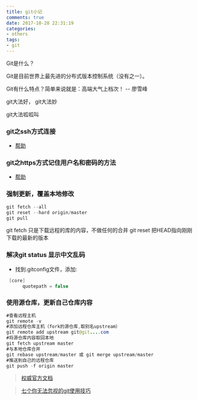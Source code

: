 ```yaml
---
title: git小记
comments: true
date: 2017-10-28 22:31:19
categories:
- others
tags:
- git
---
```




Git是什么？

Git是目前世界上最先进的分布式版本控制系统（没有之一）。

Git有什么特点？简单来说就是：高端大气上档次！ -- 廖雪峰

git大法好， git大法妙

git大法呱呱叫

### git之ssh方式连接

- [帮助](http://git.oschina.net/oschina/git-osc/wikis/%E5%B8%AE%E5%8A%A9)

### git之https方式记住用户名和密码的方法

- [帮助](http://git.oschina.net/oschina/git-osc/issues/2586)

### 强制更新，覆盖本地修改

```.java
git fetch --all
git reset --hard origin/master
git pull
```

git fetch 只是下载远程的库的内容，不做任何的合并 git reset 把HEAD指向刚刚下载的最新的版本

### 解决git status 显示中文乱码

- 找到.gitconfig文件，添加:

```.java  
 [core]
	  quotepath = false
```

### 使用源仓库，更新自己仓库内容

```.java
#查看远程主机
git remote -v
#添加远程仓库主机（fork的源仓库,取别名upstream）
git remote add upstream git@git....com
#将源仓库内容取回本地
git fetch upstream master
#与本地仓库合并
git rebase upstream/master 或 git merge upstream/master
#推送到自己的远程仓库
git push -f origin master
```



> [权威官方文档](https://git-scm.com/book/zh/v2)

> [七个你无法忽视的git使用技巧](http://www.oschina.net/news/68437/seven-git-hacks-you-just-cannot-ignore)